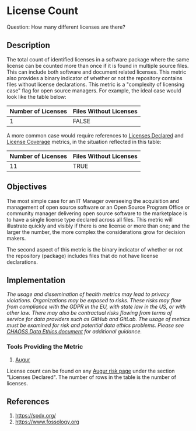 # License Count

Question: How many different licenses are there?

## Description
The total count of identified licenses in a software package where the same license can be counted more than once if it is found in multiple source files. This can include both software and document related licenses. This metric also provides a binary indicator of whether or not the repository contains files without license declarations. This metric is a "complexity of licensing case" flag for open source managers. For example, the ideal case would look like the table below:

| Number of Licenses  | Files Without Licenses    |
| ------------- |-------------|
| 1      | FALSE |

A more common case would require references to [Licenses Declared](https://github.com/chaoss/wg-risk/blob/master/metrics/License_Declared.md) and [License Coverage](https://github.com/chaoss/wg-risk/blob/master/metrics/License_Coverage.md) metrics, in the situation reflected in this table:

| Number of Licenses  | Files Without Licenses    |
| ------------- |-------------|
| 11      | TRUE |

## Objectives
The most simple case for an IT Manager overseeing the acquisition and management of open source software or an Open Source Program Office or community manager delivering open source software to the marketplace is to have a single license type declared across all files. This metric will illustrate quickly and visibly if there is one license or more than one; and the larger the number, the more complex the considerations grow for decision makers.

The second aspect of this metric is the binary indicator of whether or not the repository (package) includes files that do not have license declarations.

## Implementation
*The usage and dissemination of health metrics may lead to privacy violations. Organizations may be exposed to risks. These risks may flow from compliance with the GDPR in the EU, with state law in the US, or with other law. There may also be contractual risks flowing from terms of service for data providers such as GitHub and GitLab. The usage of metrics must be examined for risk and potential data ethics problems. Please see [CHAOSS Data Ethics document](https://github.com/chaoss/community/blob/main/data-use-statement.md) for additional guidance.*

### Tools Providing the Metric

 1. [Augur](https://github.com/chaoss/augur)

License count can be found on any [Augur risk page](http://augur.osshealth.io/repo/Zephyr-RTOS/zephyr/risk) under the section "Licenses Declared". The number of rows in the table is the number of licenses.

## References
1. https://spdx.org/
2. https://www.fossology.org

